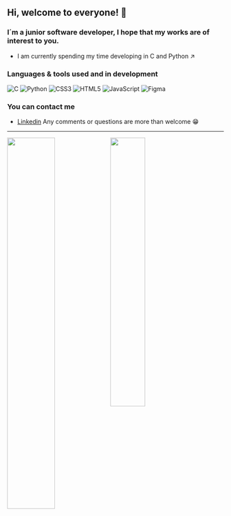 ## Hi, welcome to everyone! 👋

### I´m a junior software developer, I hope that my works are of interest to you.

- I am currently spending my time developing in C and Python ↗

### Languages & tools used and in development
![C](https://img.shields.io/badge/c-%2300599C.svg?style=for-the-badge&logo=c&logoColor=white)
![Python](https://img.shields.io/badge/python-3670A0?style=for-the-badge&logo=python&logoColor=ffdd54)
![CSS3](https://img.shields.io/badge/css3-%231572B6.svg?style=for-the-badge&logo=css3&logoColor=white)
![HTML5](https://img.shields.io/badge/html5-%23E34F26.svg?style=for-the-badge&logo=html5&logoColor=white)
![JavaScript](https://img.shields.io/badge/javascript-%23323330.svg?style=for-the-badge&logo=javascript&logoColor=%23F7DF1E)
![Figma](https://img.shields.io/badge/figma-%23F24E1E.svg?style=for-the-badge&logo=figma&logoColor=white)
### You can contact me

- [Linkedin](https://www.linkedin.com/in/santiago-neira-4479501b7/)
  Any comments or questions are more than welcome 😁

---------------------------------------------------------------------------------------------------------------------
<img align="left" width="47%" src="https://github-readme-stats.vercel.app/api?username=sanei1509&show_icons=true&theme=radical">

<img align="" width="40%" src="https://github-readme-stats.vercel.app/api/top-langs/?username=sanei1509&layout=compact">

